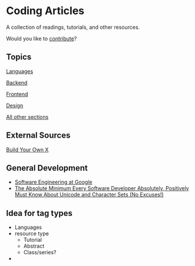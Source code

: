 # Coding Articles

A collection of readings, tutorials, and other resources.

Would you like to [contribute](./CONTRIBUTING.md)?

## Topics

[Languages](./sections/languages)

[Backend](./sections/web/backend)

[Frontend](./sections/web/frontend)

[Design](./sections/design)

[All other sections](./sections)

## External Sources

[Build Your Own X](https://github.com/danistefanovic/build-your-own-x)

## General Development

- [Software Engineering at Google](https://arxiv.org/ftp/arxiv/papers/1702/1702.01715.pdf)
- [The Absolute Minimum Every Software Developer Absolutely, Positively Must Know About Unicode and Character Sets (No Excuses!)](https://www.joelonsoftware.com/2003/10/08/the-absolute-minimum-every-software-developer-absolutely-positively-must-know-about-unicode-and-character-sets-no-excuses/)


## Idea for tag types

- Languages
- resource type
  - Tutorial
  - Abstract
  - Class/series?
- 
